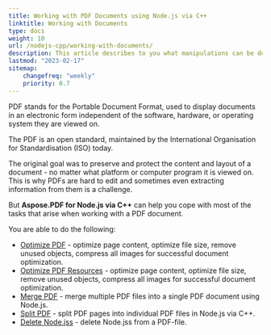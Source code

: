 ```yaml
---
title: Working with PDF Documents using Node.js via C++
linktitle: Working with Documents
type: docs
weight: 10
url: /nodejs-cpp/working-with-documents/
description: This article describes to you what manipulations can be done with the document with Aspose.PDF for Node.js via C++ library.
lastmod: "2023-02-17"
sitemap:
    changefreq: "weekly"
    priority: 0.7
---
```


PDF stands for the Portable Document Format, used to display documents in an electronic form independent of the software, hardware, or operating system they are viewed on.

The PDF is an open standard, maintained by the International Organisation for Standardisation (ISO) today.

The original goal was to preserve and protect the content and layout of a document - no matter what platform or computer program it is viewed on. This is why PDFs are hard to edit and sometimes even extracting information from them is a challenge.

But **Aspose.PDF for Node.js via C++** can help you cope with most of the tasks that arise when working with a PDF document.

You are able to do the following:

- [Optimize PDF](/pdf/nodejs-cpp/optimize-pdf/) - optimize page content, optimize file size, remove unused objects, compress all images for successful document optimization.
- [Optimize PDF Resources](/pdf/nodejs-cpp/optimize-pdf-resources/) - optimize page content, optimize file size, remove unused objects, compress all images for successful document optimization.
- [Merge PDF](/pdf/nodejs-cpp/merge-pdf/) - merge multiple PDF files into a single PDF document using Node.js.
- [Split PDF](/pdf/nodejs-cpp/split-pdf/) - split PDF pages into individual PDF files in Node.js via C++.
- [Delete Node.jss](/pdf/nodejs-cpp/delete-javascripts/) - delete Node.jss from a PDF-file.
